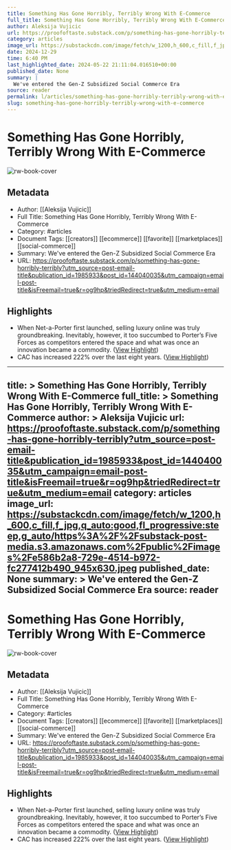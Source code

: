 ```yaml
---
title: Something Has Gone Horribly, Terribly Wrong With E-Commerce
full_title: Something Has Gone Horribly, Terribly Wrong With E-Commerce
author: Aleksija Vujicic
url: https://proofoftaste.substack.com/p/something-has-gone-horribly-terribly?utm_source=post-email-title&publication_id=1985933&post_id=144040035&utm_campaign=email-post-title&isFreemail=true&r=og9hp&triedRedirect=true&utm_medium=email
category: articles
image_url: https://substackcdn.com/image/fetch/w_1200,h_600,c_fill,f_jpg,q_auto:good,fl_progressive:steep,g_auto/https%3A%2F%2Fsubstack-post-media.s3.amazonaws.com%2Fpublic%2Fimages%2Fe586b2a8-729e-4514-b972-fc277412b490_945x630.jpeg
date: 2024-12-29
time: 6:40 PM
last_highlighted_date: 2024-05-22 21:11:04.016510+00:00
published_date: None
summary: |
  We've entered the Gen-Z Subsidized Social Commerce Era
source: reader
permalink: l/articles/something-has-gone-horribly-terribly-wrong-with-e-commerce
slug: something-has-gone-horribly-terribly-wrong-with-e-commerce
---
```

# Something Has Gone Horribly, Terribly Wrong With E-Commerce

![rw-book-cover](https://substackcdn.com/image/fetch/w_1200,h_600,c_fill,f_jpg,q_auto:good,fl_progressive:steep,g_auto/https%3A%2F%2Fsubstack-post-media.s3.amazonaws.com%2Fpublic%2Fimages%2Fe586b2a8-729e-4514-b972-fc277412b490_945x630.jpeg)

## Metadata
- Author: [[Aleksija Vujicic]]
- Full Title: Something Has Gone Horribly, Terribly Wrong With E-Commerce
- Category: #articles
- Document Tags: [[creators]] [[ecommerce]] [[favorite]] [[marketplaces]] [[social-commerce]] 
- Summary: We've entered the Gen-Z Subsidized Social Commerce Era
- URL: https://proofoftaste.substack.com/p/something-has-gone-horribly-terribly?utm_source=post-email-title&publication_id=1985933&post_id=144040035&utm_campaign=email-post-title&isFreemail=true&r=og9hp&triedRedirect=true&utm_medium=email

## Highlights
- When Net-a-Porter first launched, selling luxury online was truly groundbreaking. Inevitably, however, it too succumbed to Porter’s Five Forces as competitors entered the space and what was once an innovation became a commodity. ([View Highlight](https://read.readwise.io/read/01hyh27nph8wpcc6y7n0hzap6z))
- CAC has increased 222% over the last eight years. ([View Highlight](https://read.readwise.io/read/01hyh29ba6j7ef9nq5c91a6rx2))


---
title: >
  Something Has Gone Horribly, Terribly Wrong With E-Commerce
full_title: >
  Something Has Gone Horribly, Terribly Wrong With E-Commerce
author: >
  Aleksija Vujicic
url: https://proofoftaste.substack.com/p/something-has-gone-horribly-terribly?utm_source=post-email-title&publication_id=1985933&post_id=144040035&utm_campaign=email-post-title&isFreemail=true&r=og9hp&triedRedirect=true&utm_medium=email
category: articles
image_url: https://substackcdn.com/image/fetch/w_1200,h_600,c_fill,f_jpg,q_auto:good,fl_progressive:steep,g_auto/https%3A%2F%2Fsubstack-post-media.s3.amazonaws.com%2Fpublic%2Fimages%2Fe586b2a8-729e-4514-b972-fc277412b490_945x630.jpeg
published_date: None
summary: >
  We've entered the Gen-Z Subsidized Social Commerce Era
source: reader
---
# Something Has Gone Horribly, Terribly Wrong With E-Commerce

![rw-book-cover](https://substackcdn.com/image/fetch/w_1200,h_600,c_fill,f_jpg,q_auto:good,fl_progressive:steep,g_auto/https%3A%2F%2Fsubstack-post-media.s3.amazonaws.com%2Fpublic%2Fimages%2Fe586b2a8-729e-4514-b972-fc277412b490_945x630.jpeg)

## Metadata
- Author: [[Aleksija Vujicic]]
- Full Title: Something Has Gone Horribly, Terribly Wrong With E-Commerce
- Category: #articles
- Document Tags: [[creators]] [[ecommerce]] [[favorite]] [[marketplaces]] [[social-commerce]] 
- Summary: We've entered the Gen-Z Subsidized Social Commerce Era
- URL: https://proofoftaste.substack.com/p/something-has-gone-horribly-terribly?utm_source=post-email-title&publication_id=1985933&post_id=144040035&utm_campaign=email-post-title&isFreemail=true&r=og9hp&triedRedirect=true&utm_medium=email

## Highlights
- When Net-a-Porter first launched, selling luxury online was truly groundbreaking. Inevitably, however, it too succumbed to Porter’s Five Forces as competitors entered the space and what was once an innovation became a commodity. ([View Highlight](https://read.readwise.io/read/01hyh27nph8wpcc6y7n0hzap6z))
- CAC has increased 222% over the last eight years. ([View Highlight](https://read.readwise.io/read/01hyh29ba6j7ef9nq5c91a6rx2))


